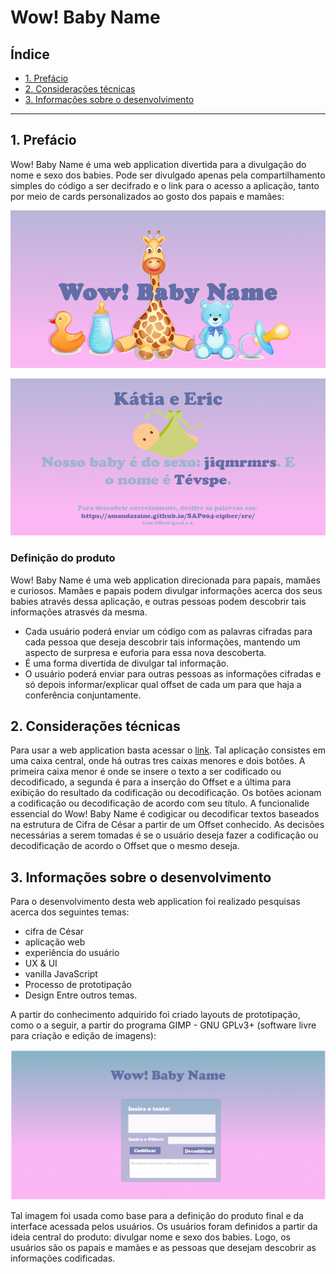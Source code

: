 # Wow! Baby Name

## Índice

* [1. Prefácio](#1-prefácio)
* [2. Considerações técnicas](#2-considerações-técnicas)
* [3. Informações sobre o desenvolvimento](#3-informações-sobre-o-desenvolvimento)

***

## 1. Prefácio

Wow! Baby Name é uma web application divertida para a divulgação do nome e sexo dos babies. Pode ser divulgado apenas pela compartilhamento simples do código a ser decifrado e o link para o acesso a aplicação, tanto por meio de cards personalizados ao gosto dos papais e mamães: 

![card-front](https://github.com/AmandaZaine/SAP004-cipher/blob/master/src/cardFront.png)

![card-back](https://github.com/AmandaZaine/SAP004-cipher/blob/master/src/cardBack.png)

### Definição do produto

Wow! Baby Name é uma web application direcionada para papais, mamães e curiosos. Mamães e papais podem divulgar informações acerca dos seus babies através dessa aplicação, e outras pessoas podem descobrir tais informações atrasvés da mesma.

* Cada usuário poderá enviar um código com as palavras cifradas para cada pessoa que deseja descobrir tais informações, mantendo um aspecto de surpresa e euforia para essa nova descoberta.
* É uma forma divertida de divulgar tal informação.
* O usuário poderá enviar para outras pessoas as informações cifradas e só depois informar/explicar qual offset de cada um para que haja a conferência conjuntamente.

## 2. Considerações técnicas

Para usar a web application basta acessar o [link](https://amandazaine.github.io/SAP004-cipher/src/). Tal aplicação consistes em uma caixa central, onde há outras tres caixas menores e dois botões. A primeira caixa menor é onde se insere o texto a ser codificado ou decodificado, a segunda é para a inserção do Offset e a última para exibição do resultado da codificação ou decodificação. Os botões acionam a codificação ou decodificação de acordo com seu título.
A funcionalide essencial do Wow! Baby Name é codigicar ou decodificar textos baseados na estrutura de Cifra de César a partir de um Offset conhecido. As decisões necessárias a serem tomadas é se o usuário deseja fazer a codificação ou decodificação de acordo o Offset que o mesmo deseja.


## 3. Informações sobre o desenvolvimento

Para o desenvolvimento desta web application foi realizado pesquisas acerca dos seguintes temas:

* cifra de César
* aplicação web
* experiência do usuário
* UX & UI
* vanilla JavaScript
* Processo de prototipação
* Design 
Entre outros temas.

A partir do conhecimento adquirido foi criado layouts de prototipação, como o a seguir, a partir do programa GIMP - GNU GPLv3+ (software livre para criação e edição de imagens):

![prototype](https://github.com/AmandaZaine/SAP004-cipher/blob/master/src/visualPlanning2.png)

Tal imagem foi usada como base para a definição do produto final e da interface acessada pelos usuários.
Os usuários foram definidos a partir da ideia central do produto: divulgar nome e sexo dos babies. Logo, os usuários são os papais e mamães e as pessoas que desejam descobrir as informações codificadas.